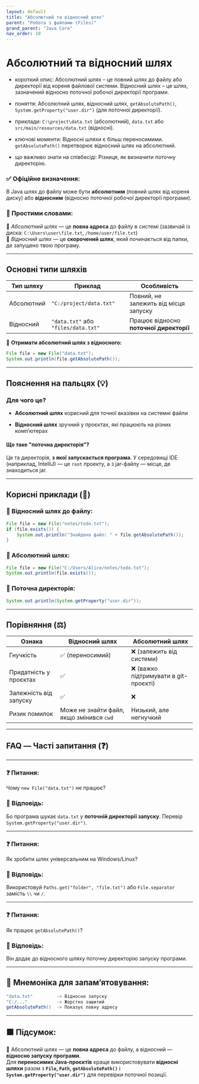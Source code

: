 ```yaml
---
layout: default
title: "Абсолютний та відносний шлях"
parent: "Робота з файлами (Files)"
grand_parent: "Java Core"
nav_order: 10
---
```


# Абсолютний та відносний шлях

* короткий опис: Абсолютний шлях – це повний шлях до файлу або директорії від кореня файлової системи. Відносний шлях – це шлях, зазначений відносно поточної робочої директорії програми.

* поняття: Абсолютний шлях, відносний шлях, `getAbsolutePath()`, `System.getProperty("user.dir")` (для поточної директорії).

* приклади: `C:\project\data.txt` (абсолютний), `data.txt` або `src/main/resources/data.txt` (відносні).

* ключові моменти: Відносні шляхи є більш переносимими. `getAbsolutePath()` перетворює відносний шлях на абсолютний.

* що важливо знати на співбесіді: Різниця, як визначити поточну директорію.

### **✅ Офіційне визначення:**  

В Java шлях до файлу може бути **абсолютним** (повний шлях від кореня диску) або **відносним** (відносно поточної робочої директорії програми).

### **🧠 Простими словами:**  

🔹 *Абсолютний шлях* — це **повна адреса** до файлу в системі (зазвичай із диска: `C:\Users\user\file.txt`, `/home/user/file.txt`)  
🔹 *Відносний шлях* — це **скорочений шлях**, який починається від папки, де запущено твою програму.

---

## **Основні типи шляхів**

| Тип шляху | Приклад | Особливість |
| ----- | ----- | ----- |
| Абсолютний | `"C:/project/data.txt"` | Повний, не залежить від місця запуску |
| Відносний | `"data.txt"` або `"files/data.txt"` | Працює відносно **поточної директорії** |

🔹 **Отримати абсолютний шлях з відносного:**

```java
File file = new File("data.txt");
System.out.println(file.getAbsolutePath());
```

---

## **Пояснення на пальцях (💡)**

### **Для чого це?**

* **Абсолютний шлях** корисний для точної вказівки на системні файли

* **Відносний шлях** зручний у проєктах, які працюють на різних комп’ютерах

#### **Що таке "поточна директорія"?**

Це та директорія, **з якої запускається програма**. У середовищі IDE (наприклад, IntelliJ) — це `root` проекту, а з jar-файлу — місце, де знаходиться jar.

---

## **Корисні приклади (🧪)**

### **🔹 Відносний шлях до файлу:**

```java
File file = new File("notes/todo.txt");
if (file.exists()) {
    System.out.println("Знайдено файл: " + file.getAbsolutePath());
}
```

### **🔹 Абсолютний шлях:**

```java
File file = new File("C:/Users/Alice/notes/todo.txt");
System.out.println(file.exists());
```

### **🔹 Поточна директорія:**

```java
System.out.println(System.getProperty("user.dir"));
```

---

## **Порівняння (⚖️)**

| Ознака | Відносний шлях | Абсолютний шлях |
| ----- | ----- | ----- |
| Гнучкість | ✅ (переносимий) | ❌ (залежить від системи) |
| Придатність у проєктах | ✅ | ❌ (важко підтримувати в git-проєкті) |
| Залежність від запуску | ✅ | ❌ |
| Ризик помилок | Може не знайти файл, якщо змінився `cwd` | Низький, але негнучкий |

---

## **FAQ — Часті запитання (❓)**

---

### **❓ Питання:**

 Чому `new File("data.txt")` не працює?  

### **💬 Відповідь:**

 Бо програма шукає `data.txt` у **поточній директорії запуску**. Перевір `System.getProperty("user.dir")`.

---

### **❓ Питання:**

 Як зробити шлях універсальним на Windows/Linux?  

### **💬 Відповідь:**

 Використовуй `Paths.get("folder", "file.txt")` або `File.separator` замість `\\` чи `/`.

---

### **❓ Питання:**

 Як працює `getAbsolutePath()`?  

### **💬 Відповідь:**

 Він додає до відносного шляху поточну директорію запуску програми.

---

## **🧠 Мнемоніка для запам’ятовування:**

```java
"data.txt"         -> Відносно запуску
"C:/..."           -> Жорстко зашитий
getAbsolutePath()  -> Показує повну адресу
```

---

## **🟩 Підсумок:**

📁 Абсолютний шлях — це **повна адреса** до файлу, а відносний — **відносно запуску програми**.  
Для **переносимих Java-проєктів** краще використовувати **відносні шляхи** разом з **`File`, `Path`, `getAbsolutePath()`** і **`System.getProperty("user.dir")`** для перевірки поточної позиції.
